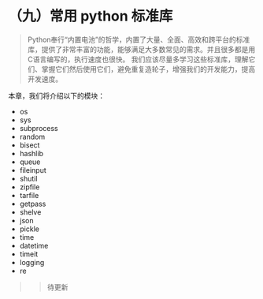 # （九）常用 python 标准库

> Python奉行“内置电池”的哲学，内置了大量、全面、高效和跨平台的标准库，提供了非常丰富的功能，能够满足大多数常见的需求。并且很多都是用C语言编写的，执行速度也很快。
> 我们应该尽量多学习这些标准库，理解它们、掌握它们然后使用它们，避免重复造轮子，增强我们的开发能力，提高开发速度。

本章，我们将介绍以下的模块：

- os
- sys
- subprocess
- random
- bisect
- hashlib
- queue
- fileinput
- shutil
- zipfile
- tarfile
- getpass
- shelve
- json
- pickle
- time
- datetime
- timeit
- logging
- re
  
>> 待更新